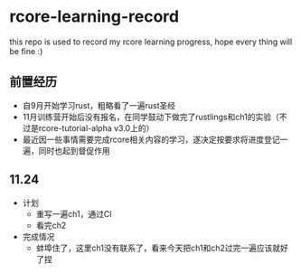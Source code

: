 # rcore-learning-record
this repo is used to record my rcore learning progress, hope every thing will be fine :)
## 前置经历
+ 自9月开始学习rust，粗略看了一遍rust圣经
+ 11月训练营开始后没有报名，在同学鼓动下做完了rustlings和ch1的实验（不过是rcore-tutorial-alpha v3.0上的）
+ 最近因一些事情需要完成rcore相关内容的学习，遂决定按要求将进度登记一遍，同时也起到督促作用

## 11.24 
+ 计划
  + 重写一遍ch1，通过CI
  + 看完ch2
+ 完成情况
  + 蚌埠住了，这里ch1没有联系了，看来今天把ch1和ch2过完一遍应该就好了捏

